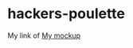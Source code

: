 # hackers-poulette

My link of [My mockup](https://www.figma.com/proto/cAs7yoPsKmVQuJneMR3CyK/Hacker-poulette?node-id=2%3A4&scaling=min-zoom "hacker mockup")
